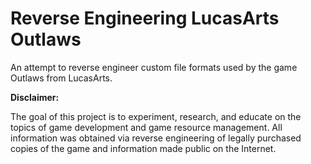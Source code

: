 
# Reverse Engineering LucasArts Outlaws

An attempt to reverse engineer custom file formats used by the game Outlaws from LucasArts.

**Disclaimer:**

The goal of this project is to experiment, research, and educate on the topics of game
development and game resource management. All information was obtained via reverse engineering
of legally purchased copies of the game and information made public on the Internet.

